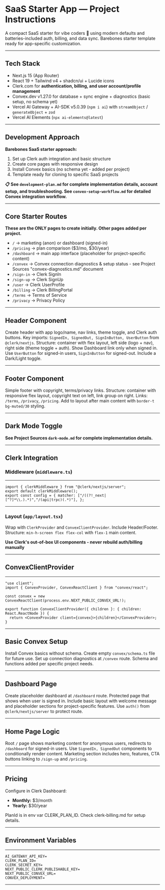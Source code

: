 # SaaS Starter App — Project Instructions

A compact SaaS starter for vibe coders 🚀 using modern defaults and batteries-included auth, billing, and data sync. Barebones starter template ready for app-specific customization.

---

## Tech Stack

- Next.js 15 (App Router)  
- React 19 + Tailwind v4 + shadcn/ui + Lucide icons  
- Clerk.com for **authentication, billing, and user account/profile management**  
- Convex.dev v1.27.0 for database + sync engine + diagnostics (basic setup, no schema yet)
- Vercel AI Gateway + AI-SDK v5.0.39 (`npm i ai`) with `streamObject` / `generateObject` + `zod`  
- Vercel AI Elements (`npx ai-elements@latest`)  

---

## Development Approach

**Barebones SaaS starter approach:**
1. Set up Clerk auth integration and basic structure
2. Create core pages with responsive design
3. Install Convex basics (no schema yet - added per project)
4. Template ready for cloning to specific SaaS projects

**📋 See `development-plan.md` for complete implementation details, account setup, and troubleshooting. See `convex-setup-workflow.md` for detailed Convex integration workflow.**

---

## Core Starter Routes

**These are the ONLY pages to create initially. Other pages added per project.**

- `/` → marketing (anon) or dashboard (signed-in)  
- `/pricing` → plan comparison ($3/mo, $30/year)  
- `/dashboard` → main app interface (placeholder for project-specific content)
- `/convex` → Convex connection diagnostics & setup status - see Project Sources "convex-diagnostics.md" document
- `/sign-in` → Clerk SignIn  
- `/sign-up` → Clerk SignUp  
- `/user` → Clerk UserProfile  
- `/billing` → Clerk BillingPortal  
- `/terms` → Terms of Service
- `/privacy` → Privacy Policy

---

## Header Component

Create header with app logo/name, nav links, theme toggle, and Clerk auth buttons. Key imports: `SignedIn, SignedOut, SignInButton, UserButton` from `@clerk/nextjs`. Structure: container with flex layout, left side (logo + nav), right side (theme toggle + auth). Show Dashboard link only when signed in. Use `UserButton` for signed-in users, `SignInButton` for signed-out. Include a Dark/Light toggle.

---

## Footer Component

Simple footer with copyright, terms/privacy links. Structure: container with responsive flex layout, copyright text on left, link group on right. Links: `/terms`, `/privacy`, `/pricing`. Add to layout after main content with `border-t bg-muted/30` styling.

---

## Dark Mode Toggle

**See Project Sources `dark-mode.md` for complete implementation details.**

---

## Clerk Integration

### Middleware (`middleware.ts`)

---

    import { clerkMiddleware } from "@clerk/nextjs/server";  
    export default clerkMiddleware();  
    export const config = { matcher: ["/((?!_next|[^?]*\\.).*)","/(api|trpc)(.*)"], };

---

### Layout (`app/layout.tsx`)
Wrap with `ClerkProvider` and `ConvexClientProvider`. Include Header/Footer. Structure: `min-h-screen flex flex-col` with `flex-1` main content.

**Use Clerk's out-of-box UI components - never rebuild auth/billing manually**

---

## ConvexClientProvider

---

    "use client";
    import { ConvexProvider, ConvexReactClient } from "convex/react";

    const convex = new ConvexReactClient(process.env.NEXT_PUBLIC_CONVEX_URL!);

    export function ConvexClientProvider({ children }: { children: React.ReactNode }) {
      return <ConvexProvider client={convex}>{children}</ConvexProvider>;
    }

---

## Basic Convex Setup

Install Convex basics without schema. Create empty `convex/schema.ts` file for future use. Set up connection diagnostics at `/convex` route. Schema and functions added per specific project needs.

---

## Dashboard Page

Create placeholder dashboard at `/dashboard` route. Protected page that shows when user is signed in. Include basic layout with welcome message and placeholder sections for project-specific features. Use `auth()` from `@clerk/nextjs/server` to protect route.

---

## Home Page Logic

Root `/` page shows marketing content for anonymous users, redirects to `/dashboard` for signed-in users. Use `SignedIn, SignedOut` components to conditionally render content. Marketing section includes hero, features, CTA buttons linking to `/sign-up` and `/pricing`.

---

## Pricing

Configure in Clerk Dashboard:
- **Monthly:** $3/month  
- **Yearly:** $30/year  

PlanId is in env var CLERK_PLAN_ID. Check clerk-billing.md for setup details.

---

## Environment Variables

---

    AI_GATEWAY_API_KEY=
    CLERK_PLAN_ID=
    CLERK_SECRET_KEY=
    NEXT_PUBLIC_CLERK_PUBLISHABLE_KEY=
    NEXT_PUBLIC_CONVEX_URL=
    CONVEX_DEPLOYMENT=

---
